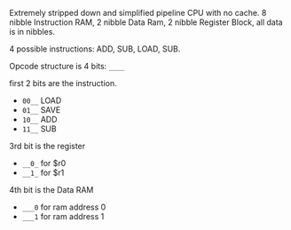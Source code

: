 Extremely stripped down and simplified pipeline CPU with no cache. 8 nibble Instruction RAM, 2 nibble Data Ram, 2 nibble Register Block, all data is in nibbles. 

4 possible instructions: ADD, SUB, LOAD, SUB. 

Opcode structure is 4 bits: `____`

first 2 bits are the instruction. 
- `00__` LOAD
- `01__` SAVE
- `10__` ADD
- `11__` SUB

3rd bit is the register
- `__0_` for $r0
- `__1_` for $r1

4th bit is the Data RAM
- `___0` for ram address 0
- `___1` for ram address 1
